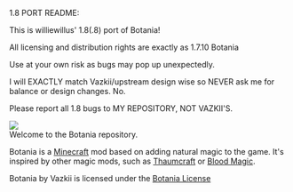 1.8 PORT README:

This is williewillus' 1.8(.8) port of Botania!

All licensing and distribution rights are exactly as 1.7.10 Botania

Use at your own risk as bugs may pop up unexpectedly.

I will EXACTLY match Vazkii/upstream design wise so NEVER ask me for balance or design changes. No.

Please report all 1.8 bugs to MY REPOSITORY, NOT VAZKII'S.

![](https://github.com/Vazkii/Botania/blob/master/web/img/logo.png)  
Welcome to the Botania repository.  

Botania is a [Minecraft](https://minecraft.net/) mod based on adding natural magic to the game. It's inspired by other magic mods, such as [Thaumcraft](http://www.minecraftforum.net/topic/2011841-) or [Blood Magic](http://www.minecraftforum.net/topic/1899223-).  

Botania by Vazkii is licensed under the [Botania License](http://botaniamod.net/license.php)
